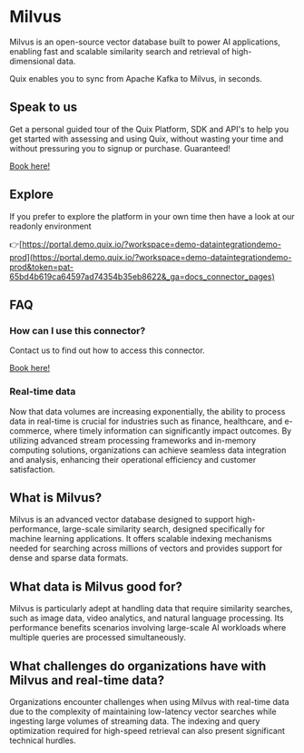 <!--[tech-name]-->
# Milvus

<!--[ai-blurb-about-tech]-->
Milvus is an open-source vector database built to power AI applications, enabling fast and scalable similarity search and retrieval of high-dimensional data.

Quix enables you to sync from Apache Kafka <span id="to_or_from">to</span> <span id="techname">Milvus</span>, in seconds.


## Speak to us

Get a personal guided tour of the Quix Platform, SDK and API's to help you get started with assessing and using Quix, without wasting your time and without pressuring you to signup or purchase. Guaranteed!

[Book here!](https://quix.io/book-a-demo)


## Explore

If you prefer to explore the platform in your own time then have a look at our readonly environment

👉[https://portal.demo.quix.io/?workspace=demo-dataintegrationdemo-prod](https://portal.demo.quix.io/?workspace=demo-dataintegrationdemo-prod&token=pat-65bd4b619ca64597ad74354b35eb8622&_ga=docs_connector_pages)


## FAQ 

### How can I use this connector?

Contact us to find out how to access this connector.

[Book here!](https://quix.io/book-a-demo)

### Real-time data

Now that data volumes are increasing exponentially, the ability to process data in real-time is crucial for industries such as finance, healthcare, and e-commerce, where timely information can significantly impact outcomes. By utilizing advanced stream processing frameworks and in-memory computing solutions, organizations can achieve seamless data integration and analysis, enhancing their operational efficiency and customer satisfaction.

## What is <span id="techname">Milvus</span>?

<!--[tech-seo-text]-->
Milvus is an advanced vector database designed to support high-performance, large-scale similarity search, designed specifically for machine learning applications. It offers scalable indexing mechanisms needed for searching across millions of vectors and provides support for dense and sparse data formats.

## What data is <span id="techname">Milvus</span> good for?

<!--[tech-data-seo-text]-->
Milvus is particularly adept at handling data that require similarity searches, such as image data, video analytics, and natural language processing. Its performance benefits scenarios involving large-scale AI workloads where multiple queries are processed simultaneously.

## What challenges do organizations have with <span id="techname">Milvus</span> and real-time data?

<!--[tech-challenges-seo-text]-->
Organizations encounter challenges when using Milvus with real-time data due to the complexity of maintaining low-latency vector searches while ingesting large volumes of streaming data. The indexing and query optimization required for high-speed retrieval can also present significant technical hurdles.